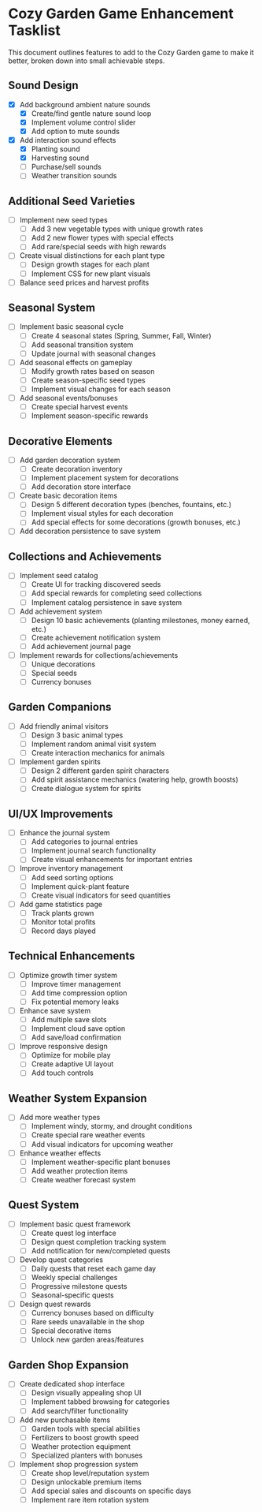 # Cozy Garden Game Enhancement Tasklist

This document outlines features to add to the Cozy Garden game to make it better, broken down into small achievable steps.

## Sound Design
- [x] Add background ambient nature sounds
  - [x] Create/find gentle nature sound loop
  - [x] Implement volume control slider
  - [x] Add option to mute sounds
- [x] Add interaction sound effects
  - [x] Planting sound
  - [x] Harvesting sound
  - [ ] Purchase/sell sounds
  - [ ] Weather transition sounds

## Additional Seed Varieties
- [ ] Implement new seed types
  - [ ] Add 3 new vegetable types with unique growth rates
  - [ ] Add 2 new flower types with special effects
  - [ ] Add rare/special seeds with high rewards
- [ ] Create visual distinctions for each plant type
  - [ ] Design growth stages for each plant
  - [ ] Implement CSS for new plant visuals
- [ ] Balance seed prices and harvest profits

## Seasonal System
- [ ] Implement basic seasonal cycle
  - [ ] Create 4 seasonal states (Spring, Summer, Fall, Winter)
  - [ ] Add seasonal transition system
  - [ ] Update journal with seasonal changes
- [ ] Add seasonal effects on gameplay
  - [ ] Modify growth rates based on season
  - [ ] Create season-specific seed types
  - [ ] Implement visual changes for each season
- [ ] Add seasonal events/bonuses
  - [ ] Create special harvest events
  - [ ] Implement season-specific rewards

## Decorative Elements
- [ ] Add garden decoration system
  - [ ] Create decoration inventory
  - [ ] Implement placement system for decorations
  - [ ] Add decoration store interface
- [ ] Create basic decoration items
  - [ ] Design 5 different decoration types (benches, fountains, etc.)
  - [ ] Implement visual styles for each decoration
  - [ ] Add special effects for some decorations (growth bonuses, etc.)
- [ ] Add decoration persistence to save system

## Collections and Achievements
- [ ] Implement seed catalog
  - [ ] Create UI for tracking discovered seeds
  - [ ] Add special rewards for completing seed collections
  - [ ] Implement catalog persistence in save system
- [ ] Add achievement system
  - [ ] Design 10 basic achievements (planting milestones, money earned, etc.)
  - [ ] Create achievement notification system
  - [ ] Add achievement journal page
- [ ] Implement rewards for collections/achievements
  - [ ] Unique decorations
  - [ ] Special seeds
  - [ ] Currency bonuses

## Garden Companions
- [ ] Add friendly animal visitors
  - [ ] Design 3 basic animal types
  - [ ] Implement random animal visit system
  - [ ] Create interaction mechanics for animals
- [ ] Implement garden spirits
  - [ ] Design 2 different garden spirit characters
  - [ ] Add spirit assistance mechanics (watering help, growth boosts)
  - [ ] Create dialogue system for spirits

## UI/UX Improvements
- [ ] Enhance the journal system
  - [ ] Add categories to journal entries
  - [ ] Implement journal search functionality
  - [ ] Create visual enhancements for important entries
- [ ] Improve inventory management
  - [ ] Add seed sorting options
  - [ ] Implement quick-plant feature
  - [ ] Create visual indicators for seed quantities
- [ ] Add game statistics page
  - [ ] Track plants grown
  - [ ] Monitor total profits
  - [ ] Record days played

## Technical Enhancements
- [ ] Optimize growth timer system
  - [ ] Improve timer management
  - [ ] Add time compression option
  - [ ] Fix potential memory leaks
- [ ] Enhance save system
  - [ ] Add multiple save slots
  - [ ] Implement cloud save option
  - [ ] Add save/load confirmation
- [ ] Improve responsive design
  - [ ] Optimize for mobile play
  - [ ] Create adaptive UI layout
  - [ ] Add touch controls

## Weather System Expansion
- [ ] Add more weather types
  - [ ] Implement windy, stormy, and drought conditions
  - [ ] Create special rare weather events
  - [ ] Add visual indicators for upcoming weather
- [ ] Enhance weather effects
  - [ ] Implement weather-specific plant bonuses
  - [ ] Add weather protection items
  - [ ] Create weather forecast system

## Quest System
- [ ] Implement basic quest framework
  - [ ] Create quest log interface
  - [ ] Design quest completion tracking system
  - [ ] Add notification for new/completed quests
- [ ] Develop quest categories
  - [ ] Daily quests that reset each game day
  - [ ] Weekly special challenges
  - [ ] Progressive milestone quests
  - [ ] Seasonal-specific quests
- [ ] Design quest rewards
  - [ ] Currency bonuses based on difficulty
  - [ ] Rare seeds unavailable in the shop
  - [ ] Special decorative items
  - [ ] Unlock new garden areas/features

## Garden Shop Expansion
- [ ] Create dedicated shop interface
  - [ ] Design visually appealing shop UI
  - [ ] Implement tabbed browsing for categories
  - [ ] Add search/filter functionality
- [ ] Add new purchasable items
  - [ ] Garden tools with special abilities
  - [ ] Fertilizers to boost growth speed
  - [ ] Weather protection equipment
  - [ ] Specialized planters with bonuses
- [ ] Implement shop progression system
  - [ ] Create shop level/reputation system
  - [ ] Design unlockable premium items
  - [ ] Add special sales and discounts on specific days
  - [ ] Implement rare item rotation system
